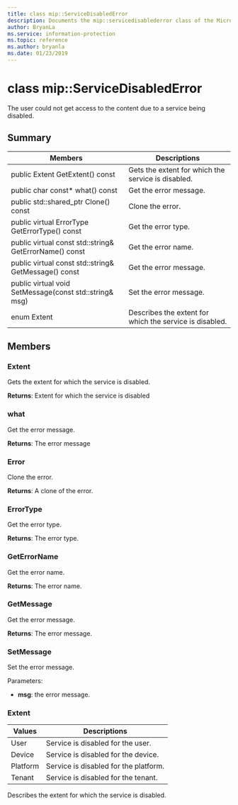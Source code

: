 ```yaml
---
title: class mip::ServiceDisabledError 
description: Documents the mip::servicedisablederror class of the Microsoft Information Protection (MIP) SDK.
author: BryanLa
ms.service: information-protection
ms.topic: reference
ms.author: bryanla
ms.date: 01/23/2019
---
```


# class mip::ServiceDisabledError 
The user could not get access to the content due to a service being disabled.
  
## Summary
 Members                        | Descriptions                                
--------------------------------|---------------------------------------------
public Extent GetExtent() const  |  Gets the extent for which the service is disabled.
public char const* what() const  |  Get the error message.
public std::shared_ptr<Error> Clone() const  |  Clone the error.
public virtual ErrorType GetErrorType() const  |  Get the error type.
public virtual const std::string& GetErrorName() const  |  Get the error name.
public virtual const std::string& GetMessage() const  |  Get the error message.
public virtual void SetMessage(const std::string& msg)  |  Set the error message.
enum Extent  |  Describes the extent for which the service is disabled.
  
## Members
  
### Extent
Gets the extent for which the service is disabled.

  
**Returns**: Extent for which the service is disabled
  
### what
Get the error message.

  
**Returns**: The error message
  
### Error
Clone the error.

  
**Returns**: A clone of the error.
  
### ErrorType
Get the error type.

  
**Returns**: The error type.
  
### GetErrorName
Get the error name.

  
**Returns**: The error name.
  
### GetMessage
Get the error message.

  
**Returns**: The error message.
  
### SetMessage
Set the error message.

Parameters:  
* **msg**: the error message.


  
### Extent
 Values                         | Descriptions                                
--------------------------------|---------------------------------------------
User            | Service is disabled for the user.
Device            | Service is disabled for the device.
Platform            | Service is disabled for the platform.
Tenant            | Service is disabled for the tenant.
Describes the extent for which the service is disabled.
